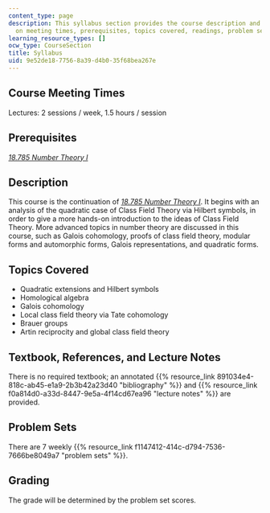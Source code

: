 ```yaml
---
content_type: page
description: This syllabus section provides the course description and information
  on meeting times, prerequisites, topics covered, readings, problem sets, and grading.
learning_resource_types: []
ocw_type: CourseSection
title: Syllabus
uid: 9e52de18-7756-8a39-d4b0-35f68bea267e
---
```


Course Meeting Times
--------------------

Lectures: 2 sessions / week, 1.5 hours / session

Prerequisites
-------------

_[18.785 Number Theory I](/courses/18-785-number-theory-i-fall-2016/)_

Description
-----------

This course is the continuation of _[18.785 Number Theory I](/courses/18-785-number-theory-i-fall-2016/)_. It begins with an analysis of the quadratic case of Class Field Theory via Hilbert symbols, in order to give a more hands-on introduction to the ideas of Class Field Theory. More advanced topics in number theory are discussed in this course, such as Galois cohomology, proofs of class field theory, modular forms and automorphic forms, Galois representations, and quadratic forms.

Topics Covered
--------------

*   Quadratic extensions and Hilbert symbols
*   Homological algebra
*   Galois cohomology
*   Local class field theory via Tate cohomology
*   Brauer groups
*   Artin reciprocity and global class field theory

Textbook, References, and Lecture Notes
---------------------------------------

There is no required textbook; an annotated {{% resource_link 891034e4-818c-ab45-e1a9-2b3b42a23d40 "bibliography" %}} and {{% resource_link f0a814d0-a33d-8447-9e5a-4f14cd67ea96 "lecture notes" %}} are provided.

Problem Sets
------------

There are 7 weekly {{% resource_link f1147412-414c-d794-7536-7666be8049a7 "problem sets" %}}.

Grading
-------

The grade will be determined by the problem set scores.